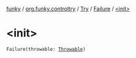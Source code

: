 [funky](../../../index.md) / [org.funky.controltry](../../index.md) / [Try](../index.md) / [Failure](index.md) / [&lt;init&gt;](.)

# &lt;init&gt;

`Failure(throwable: `[`Throwable`](https://kotlinlang.org/api/latest/jvm/stdlib/kotlin/-throwable/index.html)`)`